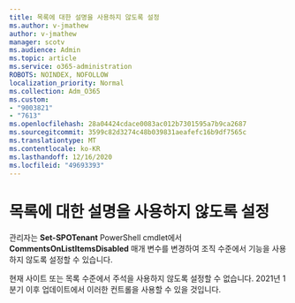 ```yaml
---
title: 목록에 대한 설명을 사용하지 않도록 설정
ms.author: v-jmathew
author: v-jmathew
manager: scotv
ms.audience: Admin
ms.topic: article
ms.service: o365-administration
ROBOTS: NOINDEX, NOFOLLOW
localization_priority: Normal
ms.collection: Adm_O365
ms.custom:
- "9003821"
- "7613"
ms.openlocfilehash: 28a04424cdace0083ac012b7301595a7b9ca2687
ms.sourcegitcommit: 3599c82d3274c48b039831aeafefc16b9df7565c
ms.translationtype: MT
ms.contentlocale: ko-KR
ms.lasthandoff: 12/16/2020
ms.locfileid: "49693393"
---
```

# <a name="disable-comments-on-lists"></a>목록에 대한 설명을 사용하지 않도록 설정

관리자는 **Set-SPOTenant** PowerShell cmdlet에서 **CommentsOnListItemsDisabled** 매개 변수를 변경하여 조직 수준에서 기능을 사용하지 않도록 설정할 수 있습니다.

현재 사이트 또는 목록 수준에서 주석을 사용하지 않도록 설정할 수 없습니다. 2021년 1분기 이후 업데이트에서 이러한 컨트롤을 사용할 수 있을 것입니다.
